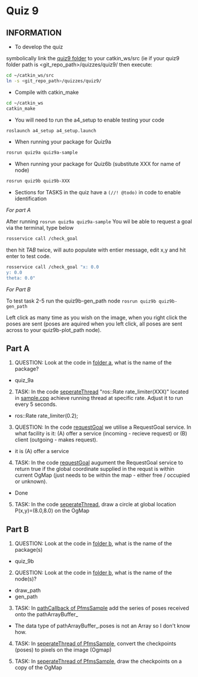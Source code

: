 Quiz 9
======

INFORMATION
------
- To develop the quiz 

symbolically link the [quiz9 folder](.) to your catkin_ws/src (ie if your quiz9 folder path is <git_repo_path>/quizzes/quiz9/ then execute:
```bash
cd ~/catkin_ws/src
ln -s <git_repo_path>/quizzes/quiz9/
```
- Compile with catkin_make
```bash
cd ~/catkin_ws
catkin_make
```

- You will need to run the a4_setup to enable testing your code
```bash
roslaunch a4_setup a4_setup.launch
```
- When running your package for Quiz9a
```bash
rosrun quiz9a quiz9a-sample
```
- When running your package for Quiz6b (substitute XXX for name of node)
```bash
rosrun quiz9b quiz9b-XXX
```
- Sections for TASKS in the quiz have a `(//! @todo)` in code to enable identification

*For part A*

After running `rosrun quiz9a quiz9a-sample`
You wil be able to request a goal via the terminal, type below
```bash
rosservice call /check_goal
```
then hit *TAB* twice, will auto populate with entier message, edit x,y and hit enter to test code.
```bash
rosservice call /check_goal "x: 0.0
y: 0.0
theta: 0.0"
```

*For Part B*

To test task 2-5 run the quiz9b-gen_path node `rosrun quiz9b quiz9b-gen_path`

Left click as many time as you wish on the image, when you right click the poses are sent (poses are aquired when you left click, all poses are sent across to your quiz9b-plot_path node).

Part A
------
1) QUESTION: Look at the code in [folder a](./a), what is the name of the package?
 - quiz_9a

2) TASK: In the code [seperateThread](./a/src/sample.cpp) "ros::Rate rate_limiter(XXX)" located in [sample.cpp](./a/sample.cpp) achieve running thread at specific rate. Adjust it to run every 5 seconds.
 - ros::Rate rate_limiter(0.2);

3) QUESTION: In the code [requestGoal](./a/src/sample.cpp) we utilise a RequestGoal service. In what facility is it: (A) offer a service (incoming - recieve request) or (B) client (outgoing - makes request).  
 - it is (A) offer a service

4) TASK: In the code [requestGoal](./a/src/sample.cpp) augument the RequestGoal service to return true if the global coordinate supplied in the requst is within current OgMap (just needs to be within the map - either free / occupied or unknown).
 - Done

5) TASK: In the code [seperateThread](./a/src/sample.cpp), draw a circle at global location P(x,y)=(8.0,8.0) on the OgMap


Part B
------
1) QUESTION: Look at the code in [folder b](./b), what is the name of the package(s)
 - quiz_9b

2) QUESTION: Look at the code in [folder b](./b), what is the name of the node(s)?
 - draw_path
 - gen_path

3) TASK: In [pathCallback of PfmsSample](./b/src/plot_path.cpp) add the series of poses received onto the pathArrayBuffer_
 - The data type of pathArrayBuffer_.poses is not an Array so I don't know how.

4) TASK: In [seperateThread of PfmsSample](./b/src/plot_path.cpp), convert the checkpoints (poses) to pixels on the image (Ogmap)

5) TASK: In [seperateThread of PfmsSample](./b/src/plot_path.cpp), draw the checkpoints on a copy of the OgMap
